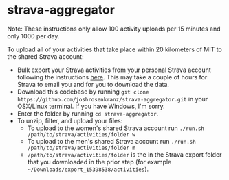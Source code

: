 # strava-aggregator

Note: These instructions only allow 100 activity uploads per 15 minutes and only 1000 per day.

To upload all of your activities that take place within 20 kilometers of MIT to the shared Strava account:
- Bulk export your Strava activities from your personal Strava account following the instructions [here](https://support.strava.com/hc/en-us/articles/216918437-Exporting-your-Data-and-Bulk-Export#Bulk). This may take a couple of hours for Strava to email you and for you to download the data.
- Download this codebase by running `git clone https://github.com/joshrosenkranz/strava-aggregator.git` in your OSX/Linux terminal. If you have Windows, I'm sorry.
- Enter the folder by running `cd strava-aggregator`.
- To unzip, filter, and upload your files:
    - To upload to the women's shared Strava account run `./run.sh /path/to/strava/activities/folder w`
    - To upload to the men's shared Strava account run `./run.sh /path/to/strava/activities/folder m`
    - `/path/to/strava/activities/folder` is the in the Strava export folder that you downloaded in the prior step (for example `~/Downloads/export_15398538/activities`).
